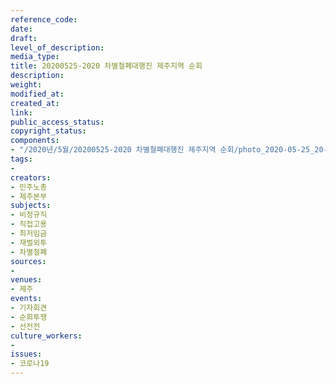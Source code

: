 ```yaml
---
reference_code: 
date: 
draft: 
level_of_description: 
media_type: 
title: 20200525-2020 차별철폐대행진 제주지역 순회
description: 
weight: 
modified_at: 
created_at: 
link: 
public_access_status: 
copyright_status: 
components:
- "/2020년/5월/20200525-2020 차별철폐대행진 제주지역 순회/photo_2020-05-25_20-27-47.jpg"
tags:
- 
creators:
- 민주노총
- 제주본부
subjects:
- 비정규직
- 직접고용
- 최저임금
- 재벌외투
- 차별철폐
sources:
- 
venues:
- 제주
events:
- 기자회견
- 순회투쟁
- 선전전
culture_workers:
- 
issues:
- 코로나19
---
```

